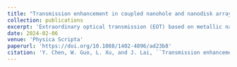 ```yaml
---
title: "Transmission enhancement in coupled nanohole and nanodisk arrays for solar blind UV filter"
collection: publications
excerpt: 'Extraordinary optical transmission (EOT) based on metallic nanohole array has great potential for optical filtering, owing to its spectral selectivity and structure-dependent tunability. However the transmittance of EOT is relatively low owing to the large loss of the metal film, particularly in the UV waveband. Herein, we propose a high transmission narrowband ultraviolet filter based on aluminum compound nanostructures on a UV-grade fused silica substrate. These compound nanostructures are consisted of periodic nanodisk and nanohole arrays with the same period in a staggered rectangular arrangement. Numerical simulations using the finite-difference time-domain (FDTD) method have shown that the compound structures exhibit high transmittance of over 70% and a narrower bandwidth of less than 50 nm in the 200–300 nm spectral region compared with the conventionally EOT of pure metallic nanohole arrays. Moreover, a broad suppression in the wavelength ranges of 300 to 1100 nm was achieved. The enhanced performance is attributed to the coupling between the surface plasmon polariton (SPP) of nanohole arrays and the localized surface plasmon resonance (LSPR) of nanodisk arrays. The compound coupled nanostructures can be used in solar-blind ultraviolet detectors and the enhancement mechanism has potential for use in other spectral regions.'
date: 2024-02-06
venue: 'Physica Scripta'
paperurl: 'https://doi.org/10.1088/1402-4896/ad23b8'
citation: 'Y. Chen, W. Guo, L. Xu, and J. Lai, ``Transmission enhancement in coupled nanohole and nanodisk arrays for solar blind UV filter,'' Physica Scripta 99, 035509 (2024).'
---
```

<!-- This paper is about the number 3. The number 4 is left for future work.

[Download paper here](http://academicpages.github.io/files/paper3.pdf)

Recommended citation: Your Name, You. (2015). "Paper Title Number 3." <i>Journal 1</i>. 1(3). -->